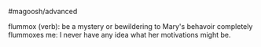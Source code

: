 #magoosh/advanced

flummox (verb): be a mystery or bewildering to 
Mary's behavoir completely flummoxes me: I never have any idea what her motivations might be. 
